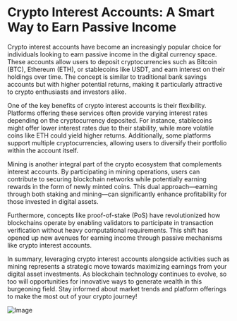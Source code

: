# Crypto Interest Accounts: A Smart Way to Earn Passive Income

Crypto interest accounts have become an increasingly popular choice for individuals looking to earn passive income in the digital currency space. These accounts allow users to deposit cryptocurrencies such as Bitcoin (BTC), Ethereum (ETH), or stablecoins like USDT, and earn interest on their holdings over time. The concept is similar to traditional bank savings accounts but with higher potential returns, making it particularly attractive to crypto enthusiasts and investors alike.

One of the key benefits of crypto interest accounts is their flexibility. Platforms offering these services often provide varying interest rates depending on the cryptocurrency deposited. For instance, stablecoins might offer lower interest rates due to their stability, while more volatile coins like ETH could yield higher returns. Additionally, some platforms support multiple cryptocurrencies, allowing users to diversify their portfolio within the account itself.

Mining is another integral part of the crypto ecosystem that complements interest accounts. By participating in mining operations, users can contribute to securing blockchain networks while potentially earning rewards in the form of newly minted coins. This dual approach—earning through both staking and mining—can significantly enhance profitability for those invested in digital assets.

Furthermore, concepts like proof-of-stake (PoS) have revolutionized how blockchains operate by enabling validators to participate in transaction verification without heavy computational requirements. This shift has opened up new avenues for earning income through passive mechanisms like crypto interest accounts.

In summary, leveraging crypto interest accounts alongside activities such as mining represents a strategic move towards maximizing earnings from your digital asset investments. As blockchain technology continues to evolve, so too will opportunities for innovative ways to generate wealth in this burgeoning field. Stay informed about market trends and platform offerings to make the most out of your crypto journey! 

![Image](https://github.com/user-attachments/assets/3be06921-4469-491d-bd37-5f14c53422b7)